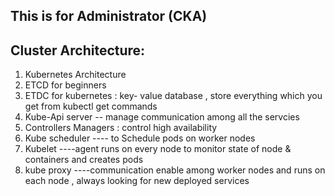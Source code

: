 ## This is for Administrator (CKA)

## Cluster Architecture:
   1) Kubernetes Architecture
   2) ETCD for beginners
   3) ETDC for kubernetes : key- value database , store everything which you get from kubectl get commands
   4) Kube-Api server -- manage communication among all the servcies
   5) Controllers Managers : control high availability 
   6) Kube scheduler ---- to Schedule pods on worker nodes
   7) Kubelet ----agent runs on every node to monitor state of node & containers and creates pods
   8) kube proxy ----communication enable among worker nodes and runs on each node , always looking for new deployed services
   
   

